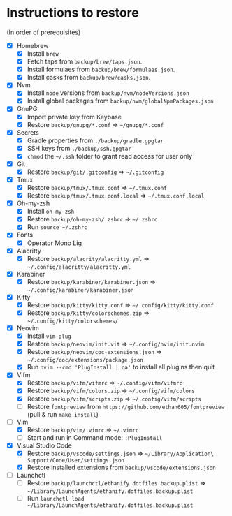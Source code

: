# Instructions to restore

(In order of prerequisites)

- [x] Homebrew
  - [x] Install `brew`
  - [x] Fetch taps from `backup/brew/taps.json`.
  - [x] Install formulaes from `backup/brew/formulaes.json`.
  - [x] Install casks from `backup/brew/casks.json`.
- [x] Nvm
  - [x] Install `node` versions from `backup/nvm/nodeVersions.json`
  - [x] Install global packages from `backup/nvm/globalNpmPackages.json`
- [x] GnuPG
  - [x] Import private key from Keybase
  - [x] Restore `backup/gnupg/*.conf` => `~/gnupg/*.conf`
- [x] Secrets
  - [x] Gradle properties from `./backup/gradle.gpgtar`
  - [x] SSH keys from `./backup/ssh.gpgtar`
  - [x] `chmod` the `~/.ssh` folder to grant read access for user only
- [x] Git
  - [x] Restore `backup/git/.gitconfig` => `~/.gitconfig`
- [x] Tmux
  - [x] Restore `backup/tmux/.tmux.conf` => `~/.tmux.conf`
  - [x] Restore `backup/tmux/.tmux.conf.local` => `~/.tmux.conf.local`
- [x] Oh-my-zsh
  - [x] Install `oh-my-zsh`
  - [x] Restore `backup/oh-my-zsh/.zshrc` => `~/.zshrc`
  - [x] Run `source ~/.zshrc`
- [x] Fonts
  - [x] Operator Mono Lig
- [x] Alacritty
  - [x] Restore `backup/alacrity/alacritty.yml` => `~/.config/alacritty/alacritty.yml`
- [x] Karabiner
  - [x] Restore `backup/karabiner/karabiner.json` => `~/.config/karabiner/karabiner.json`
- [x] Kitty
  - [x] Restore `backup/kitty/kitty.conf` => `~/.config/kitty/kitty.conf`
  - [x] Restore `backup/kitty/colorschemes.zip` => `~/.config/kitty/colorschemes/`
- [x] Neovim
  - [x] Install `vim-plug`
  - [x] Restore `backup/neovim/init.vit` => `~/.config/nvim/init.nvim`
  - [x] Restore `backup/neovim/coc-extensions.json` => `~/.config/coc/extensions/package.json`
  - [x] Run `nvim --cmd 'PlugInstall | qa'` to install all plugins then quit
- [x] Vifm
  - [x] Restore `backup/vifm/vifmrc` => `~/.config/vifm/vifmrc`
  - [x] Restore `backup/vifm/colors.zip` => `~/.config/vifm/colors`
  - [x] Restore `backup/vifm/scripts.zip` => `~/.config/vifm/scripts`
  - [ ] Restore `fontpreview` from `https://github.com/ethan605/fontpreview` (pull & run `make install`)
- [ ] Vim
  - [x] Restore `backup/vim/.vimrc` => `~/.vimrc`
  - [ ] Start and run in Command mode: `:PlugInstall`
- [x] Visual Studio Code
  - [x] Restore `backup/vscode/settings.json` => `~/Library/Application\ Support/Code/User/settings.json`
  - [x] Restore installed extensions from `backup/vscode/extensions.json`
- [ ] Launchctl
  - [ ] Restore `backup/launchctl/ethanify.dotfiles.backup.plist` =>
        `~/Library/LaunchAgents/ethanify.dotfiles.backup.plist`
  - [ ] Run `launchctl load ~/Library/LaunchAgents/ethanify.dotfiles.backup.plist`
